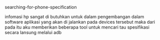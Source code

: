 searching-for-phone-specification

infomasi hp sangat di butuhkan untuk dalam pengembangan dalam software aplikasi yang akan di jalankan pada devices tersebut 
maka dari pada itu aku memberikan beberapa tool untuk mencari tau spesifikasi secara lansung melalui adb 

